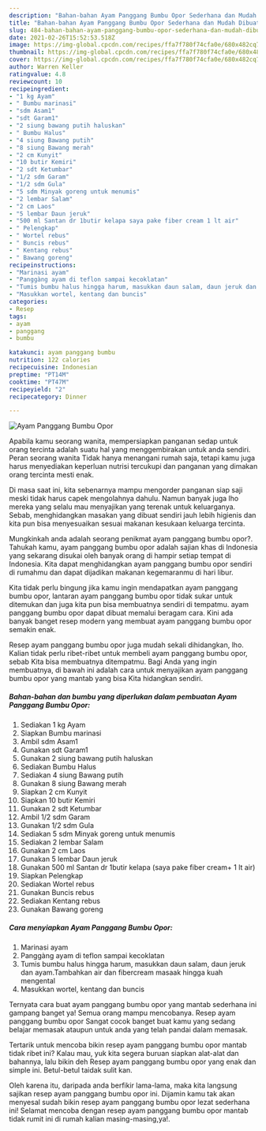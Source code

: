 ```yaml
---
description: "Bahan-bahan Ayam Panggang Bumbu Opor Sederhana dan Mudah Dibuat"
title: "Bahan-bahan Ayam Panggang Bumbu Opor Sederhana dan Mudah Dibuat"
slug: 484-bahan-bahan-ayam-panggang-bumbu-opor-sederhana-dan-mudah-dibuat
date: 2021-02-26T15:52:53.518Z
image: https://img-global.cpcdn.com/recipes/ffa7f780f74cfa0e/680x482cq70/ayam-panggang-bumbu-opor-foto-resep-utama.jpg
thumbnail: https://img-global.cpcdn.com/recipes/ffa7f780f74cfa0e/680x482cq70/ayam-panggang-bumbu-opor-foto-resep-utama.jpg
cover: https://img-global.cpcdn.com/recipes/ffa7f780f74cfa0e/680x482cq70/ayam-panggang-bumbu-opor-foto-resep-utama.jpg
author: Warren Keller
ratingvalue: 4.8
reviewcount: 10
recipeingredient:
- "1 kg Ayam"
- " Bumbu marinasi"
- "sdm Asam1"
- "sdt Garam1"
- "2 siung bawang putih haluskan"
- " Bumbu Halus"
- "4 siung Bawang putih"
- "8 siung Bawang merah"
- "2 cm Kunyit"
- "10 butir Kemiri"
- "2 sdt Ketumbar"
- "1/2 sdm Garam"
- "1/2 sdm Gula"
- "5 sdm Minyak goreng untuk menumis"
- "2 lembar Salam"
- "2 cm Laos"
- "5 lembar Daun jeruk"
- "500 ml Santan dr 1butir kelapa saya pake fiber cream 1 lt air"
- " Pelengkap"
- " Wortel rebus"
- " Buncis rebus"
- " Kentang rebus"
- " Bawang goreng"
recipeinstructions:
- "Marinasi ayam"
- "Panggàng ayam di teflon sampai kecoklatan"
- "Tumis bumbu halus hingga harum, masukkan daun salam, daun jeruk dan ayam.Tambahkan air dan fibercream masaak hingga kuah mengental"
- "Masukkan wortel, kentang dan buncis"
categories:
- Resep
tags:
- ayam
- panggang
- bumbu

katakunci: ayam panggang bumbu 
nutrition: 122 calories
recipecuisine: Indonesian
preptime: "PT14M"
cooktime: "PT47M"
recipeyield: "2"
recipecategory: Dinner

---
```



![Ayam Panggang Bumbu Opor](https://img-global.cpcdn.com/recipes/ffa7f780f74cfa0e/680x482cq70/ayam-panggang-bumbu-opor-foto-resep-utama.jpg)

Apabila kamu seorang wanita, mempersiapkan panganan sedap untuk orang tercinta adalah suatu hal yang menggembirakan untuk anda sendiri. Peran seorang  wanita Tidak hanya menangani rumah saja, tetapi kamu juga harus menyediakan keperluan nutrisi tercukupi dan panganan yang dimakan orang tercinta mesti enak.

Di masa  saat ini, kita sebenarnya mampu mengorder panganan siap saji meski tidak harus capek mengolahnya dahulu. Namun banyak juga lho mereka yang selalu mau menyajikan yang terenak untuk keluarganya. Sebab, menghidangkan masakan yang dibuat sendiri jauh lebih higienis dan kita pun bisa menyesuaikan sesuai makanan kesukaan keluarga tercinta. 



Mungkinkah anda adalah seorang penikmat ayam panggang bumbu opor?. Tahukah kamu, ayam panggang bumbu opor adalah sajian khas di Indonesia yang sekarang disukai oleh banyak orang di hampir setiap tempat di Indonesia. Kita dapat menghidangkan ayam panggang bumbu opor sendiri di rumahmu dan dapat dijadikan makanan kegemaranmu di hari libur.

Kita tidak perlu bingung jika kamu ingin mendapatkan ayam panggang bumbu opor, lantaran ayam panggang bumbu opor tidak sukar untuk ditemukan dan juga kita pun bisa membuatnya sendiri di tempatmu. ayam panggang bumbu opor dapat dibuat memalui beragam cara. Kini ada banyak banget resep modern yang membuat ayam panggang bumbu opor semakin enak.

Resep ayam panggang bumbu opor juga mudah sekali dihidangkan, lho. Kalian tidak perlu ribet-ribet untuk membeli ayam panggang bumbu opor, sebab Kita bisa membuatnya ditempatmu. Bagi Anda yang ingin membuatnya, di bawah ini adalah cara untuk menyajikan ayam panggang bumbu opor yang mantab yang bisa Kita hidangkan sendiri.

<!--inarticleads1-->

##### Bahan-bahan dan bumbu yang diperlukan dalam pembuatan Ayam Panggang Bumbu Opor:

1. Sediakan 1 kg Ayam
1. Siapkan  Bumbu marinasi
1. Ambil sdm Asam1
1. Gunakan sdt Garam1
1. Gunakan 2 siung bawang putih haluskan
1. Sediakan  Bumbu Halus
1. Sediakan 4 siung Bawang putih
1. Gunakan 8 siung Bawang merah
1. Siapkan 2 cm Kunyit
1. Siapkan 10 butir Kemiri
1. Gunakan 2 sdt Ketumbar
1. Ambil 1/2 sdm Garam
1. Gunakan 1/2 sdm Gula
1. Sediakan 5 sdm Minyak goreng untuk menumis
1. Sediakan 2 lembar Salam
1. Gunakan 2 cm Laos
1. Gunakan 5 lembar Daun jeruk
1. Gunakan 500 ml Santan dr 1butir kelapa (saya pake fiber cream+ 1 lt air)
1. Siapkan  Pelengkap
1. Sediakan  Wortel rebus
1. Gunakan  Buncis rebus
1. Sediakan  Kentang rebus
1. Gunakan  Bawang goreng




<!--inarticleads2-->

##### Cara menyiapkan Ayam Panggang Bumbu Opor:

1. Marinasi ayam
1. Panggàng ayam di teflon sampai kecoklatan
1. Tumis bumbu halus hingga harum, masukkan daun salam, daun jeruk dan ayam.Tambahkan air dan fibercream masaak hingga kuah mengental
1. Masukkan wortel, kentang dan buncis




Ternyata cara buat ayam panggang bumbu opor yang mantab sederhana ini gampang banget ya! Semua orang mampu mencobanya. Resep ayam panggang bumbu opor Sangat cocok banget buat kamu yang sedang belajar memasak ataupun untuk anda yang telah pandai dalam memasak.

Tertarik untuk mencoba bikin resep ayam panggang bumbu opor mantab tidak ribet ini? Kalau mau, yuk kita segera buruan siapkan alat-alat dan bahannya, lalu bikin deh Resep ayam panggang bumbu opor yang enak dan simple ini. Betul-betul taidak sulit kan. 

Oleh karena itu, daripada anda berfikir lama-lama, maka kita langsung sajikan resep ayam panggang bumbu opor ini. Dijamin kamu tak akan menyesal sudah bikin resep ayam panggang bumbu opor lezat sederhana ini! Selamat mencoba dengan resep ayam panggang bumbu opor mantab tidak rumit ini di rumah kalian masing-masing,ya!.

